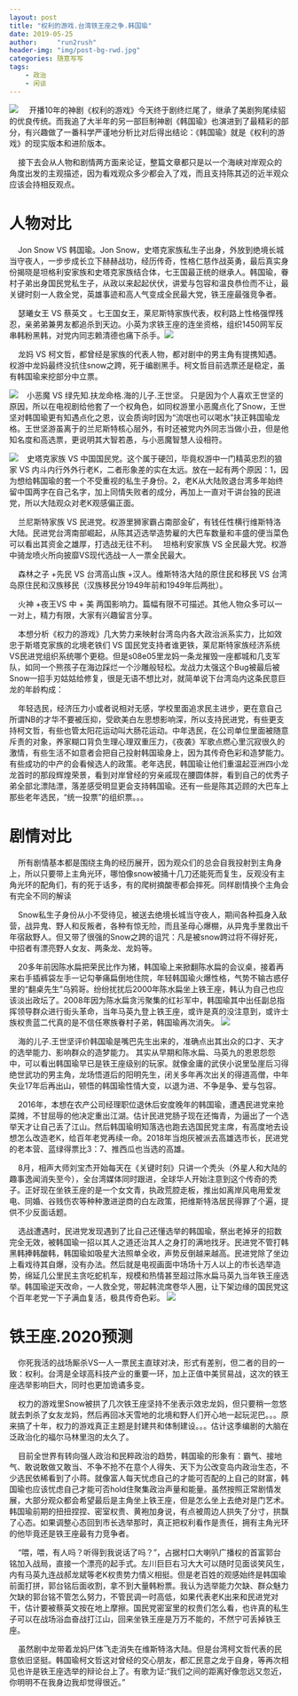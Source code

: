 ```yaml
---
layout: post
title: "权利的游戏.台湾铁王座之争.韩国瑜"
date: 2019-05-25
author:     "run2rush"
header-img: "img/post-bg-rwd.jpg"
categories: 随意写写
tags: 
    - 政治
    - 闲谈
---
```


![](https://i.loli.net/2020/11/18/TI9qmr8S4PWFeUO.jpg)
&nbsp;&nbsp;&nbsp;&nbsp;开播10年的神剧《权利的游戏》今天终于剧终烂尾了，继承了美剧狗尾续貂的优良传统。而我追了大半年的另一部巨制神剧《韩国瑜》也演进到了最精彩的部分，有兴趣做了一番科学严谨地分析比对后得出结论：《韩国瑜》就是《权利的游戏》的现实版本和进阶版本。

&nbsp;&nbsp;&nbsp;&nbsp;接下去会从人物和剧情两方面来论证，整篇文章都只是以一个海峡对岸观众的角度出发的主观描述，因为看戏观众多少都会入了戏，而且支持陈其迈的近半观众应该会持相反观点。
# 人物对比
&nbsp;&nbsp;&nbsp;&nbsp;Jon Snow VS 韩国瑜。Jon Snow，史塔克家族私生子出身，外放到绝境长城当守夜人，一步步成长立下赫赫战功，经历传奇，性格仁慈作战英勇，最后真实身份揭晓是坦格利安家族和史塔克家族结合体，七王国最正统的继承人。韩国瑜，眷村子弟出身国民党私生子，从政以来起起伏伏，讲爱与包容和温良恭俭而不让，最关键时刻一人救全党，英雄事迹和高人气变成全民最大党，铁王座最强竞争者。

&nbsp;&nbsp;&nbsp;&nbsp;瑟曦女王 VS 蔡英文 。七王国女王，莱尼斯特家族代表，权利路上性格强悍残忍，亲弟弟兼男友都追杀到天边。小英为求铁王座的连坐资格，组织1450网军反串韩粉黑韩，对党内同志赖清德也痛下杀手。![](https://i.loli.net/2020/11/18/T8Zicx15wI2OdlM.jpg)

&nbsp;&nbsp;&nbsp;&nbsp;龙妈 VS 柯文哲，都曾经是家族的代表人物，都对剧中的男主角有提携知遇。权游中龙妈最终没抗住snow之跨，死于编剧黑手。柯文哲目前选票还是稳定，虽有韩国瑜来挖部分中立票。

![](https://i.loli.net/2020/11/18/abS169Wlq528E7M.jpg)&nbsp;&nbsp;&nbsp;&nbsp;小恶魔 VS 绿先知.扶龙命格.海的儿子.王世坚。 只是因为个人喜欢王世坚的原因，所以在电视剧给他套了一个权角色，如同权游里小恶魔点化了Snow，王世坚对韩国瑜更有知遇点化之恩，议会质询时因为“流氓也可以喝水”扶正韩国瑜龙格。王世坚游虽离于的兰尼斯特核心层外，有时还被党内外同志当做小丑，但是他知名度和高选票，更说明其大智若愚，与小恶魔智慧人设相符。

![](https://i.loli.net/2020/11/18/VB7cN4TY5ECgWxb.jpg)&nbsp;&nbsp;&nbsp;&nbsp;史塔克家族 VS 中国国民党。这个属于硬凹，毕竟权游中一门精英忠烈的狼家 VS 内斗内行外外行老K，二者形象差的实在太远。放在一起有两个原因：1，因为想给韩国瑜的套一个不受重视的私生子身份。2，老K从大陆败退台湾多年始终留中国两字在自己名字，加上同情失败者的成分，再加上一直对干讲台独的民进党，所以大陆观众对老K观感偏正面。

&nbsp;&nbsp;&nbsp;&nbsp;兰尼斯特家族 VS 民进党。权游里狮家霸占南部金矿，有钱任性横行维斯特洛大陆。民进党台湾南部崛起，从陈其迈选举造势雇的大巴车数量和丰盛的便当菜色可以看出其资金之雄厚，打选战无往不利。
&nbsp;&nbsp;坦格利安家族 VS 全民最大党。权游中骑龙喷火所向披靡VS现代选战一人一票全民最大。

&nbsp;&nbsp;&nbsp;&nbsp;森林之子 +先民 VS 台湾高山族 +汉人。维斯特洛大陆的原住民和移民 VS 台湾岛原住民和汉族移民（汉族移民分1949年前和1949年后两批）。

&nbsp;&nbsp;&nbsp;&nbsp;火神 +夜王VS 中 + 美 两国影响力。篇幅有限不可描述。其他人物众多可以一一对上，精力有限，大家有兴趣留言分享。

&nbsp;&nbsp;&nbsp;&nbsp;本想分析《权力的游戏》几大势力来映射台湾岛内各大政治派系实力，比如效忠于斯塔克家族的北境老铁们 VS 国民党支持者谁更铁，莱尼斯特家族经济系统VS民进党组织系统哪个更稳。但是s08e05里龙妈一条龙摧毁一座都城和几支军队，如同一个熊孩子在海边踩烂一个沙雕般轻松。龙战力太强这个Bug被最后被Snow一招手刃姑姑给修复，很是无语不想比对，就简单说下台湾岛内这条民意巨龙的年龄构成：

&nbsp;&nbsp;&nbsp;&nbsp;年轻选民，经济压力小或者说相对无感，学校里面追求民主进步，更在意自己所谓NB的才华不要被压抑，受欧美白左思想影响深，所以支持民进党，有些更支持柯文哲，有些也管太阳花运动叫大肠花运动。中年选民，在公司单位里面被随意斥责的对象，养家糊口背负生理心理双重压力，《夜袭》军歌点燃心里沉寂很久的激情，有些生活不如意者会把自己投射韩国瑜身上，因为其传奇色彩和造梦能力。有些成功的中产的会看候选人的政策。老年选民，韩国瑜让他们重温起亚洲四小龙龙首时的那段辉煌荣景，看到对岸曾经的穷亲戚现在腰圆体胖，看到自己的优秀子弟全部北漂陆漂，落差感受明显更会支持韩国瑜。还有一些是陈其迈顾的大巴车上那些老年选民，“统一投票”的组织票。。。
# 剧情对比
&nbsp;&nbsp;&nbsp;&nbsp;所有剧情基本都是围绕主角的经历展开，因为观众们的总会自我投射到主角身上，所以只要带上主角光环，哪怕像snow被捅十几刀还能死而复生，反观没有主角光环的配角们，有的死于话多，有的爬树摘酸枣都会摔死。同样剧情换个主角会有完全不同的解读

&nbsp;&nbsp;&nbsp;&nbsp;Snow私生子身份从小不受待见，被送去绝境长城当守夜人，期间各种孤身入敌营，战异鬼、野人和反叛者，各种有惊无险，而且圣母心爆棚，从异鬼手里救出千年宿敌野人。但又带了很强的Snow之跨的诅咒：凡是被snow跨过将不得好死，中招者有漂亮野人女友、两条龙、龙妈等。

&nbsp;&nbsp;&nbsp;&nbsp;20多年前因陈水扁把荣民比作为猪，韩国瑜上来掀翻陈水扁的会议桌，接着再来右手插裤袋左手一记勾拳痛扁倒地住院，年轻韩国瑜火爆性格，气势不输古惑仔里的“翻桌先生”乌鸦哥。纷纷扰扰后2000年陈水扁坐上铁王座，韩认为自己也应该淡出政坛了。2008年因为陈水扁贪污聚集的红衫军中，韩国瑜其中出任副总指挥领导群众进行街头革命，当年马英九登上铁王座，或许是真的没注意到，或许士族权贵蓝二代真的是不信任寒族眷村子弟，韩国瑜再次消失。
![](https://i.loli.net/2020/11/18/EIzVQeBqRYdikK5.jpg)

&nbsp;&nbsp;&nbsp;&nbsp;海的儿子.王世坚评价韩国瑜是嘴巴先生出来的，准确点出其出众的口才、天才的选举能力、影响群众的造梦能力。&nbsp;其实从早期和陈水扁、马英九的恩恩怨怨中，可以看出韩国瑜早已是铁王座级别的玩家。就像金庸的武侠小说里坠崖后习得绝世武功的男主角，龙场悟道后的阳明先生，闭关多年再次出关的得道高僧，中年失业17年后再出山，顿悟的韩国瑜性情大变，以退为进、不争是争、爱与包容。

&nbsp;&nbsp;&nbsp;&nbsp;2016年，本想在农产公司经理职位退休后安度晚年的韩国瑜，遭遇民进党来抢菜摊，不甘屈辱的他决定重出江湖。估计民进党肠子现在还悔青，为逼出了一个选举天才让自己丢了江山。然后韩国瑜明知落选也跑去选国民党主席，有高度地去设想怎么改造老K，给百年老党再续一命。2018年当炮灰被派去高雄选市长，民进党的老本营、蓝绿得票比3：7、推西瓜也当选的高雄。

&nbsp;&nbsp;&nbsp;&nbsp;8月，相声大师刘宝杰开始每天在《关键时刻》只讲一个秃头（外星人和大陆的趣事逸闻消失至今），全台湾媒体同时跟进，全球华人开始注意到这个传奇的秃子。正好现在坐铁王座的是一个女文青，执政荒腔走板，推出如离岸风电用爱发电、同婚、谷贱伤农等种种激进逆商的白左政策，把维斯特洛居民得罪了个遍，提供不少反面话题。

&nbsp;&nbsp;&nbsp;&nbsp;选战遭遇时，民进党发现遇到了比自己还懂选举的韩国瑜，祭出老掉牙的招数完全无效，被韩国瑜一招以其人之道还治其人之身打的满地找牙。民进党不管打韩黑韩捧韩酸韩，韩国瑜如吸星大法照单全收，声势反倒越来越高。民进党除了坐边上看戏待其自爆，没有办法。然后就是电视画面中场场十万人以上的市长选举造势，绵延几公里民主贪吃蛇机车，规模和热情甚至超过陈水扁马英九当年铁王座选举。韩国瑜逆天改命，一人救全党，带起韩流席卷华人圈，让下架边缘的国民党这个百年老党一下子满血复活，极具传奇色彩。
![](https://i.loli.net/2020/11/18/RGdoVePWbI6vtsj.jpg)
# 铁王座.2020预测
&nbsp;&nbsp;&nbsp;&nbsp;你死我活的战场厮杀VS一人一票民主直球对决，形式有差别，但二者的目的一致：权利。台湾是全球高科技产业的重要一环，加上正值中美贸易战，这次的铁王座选举影响巨大，同时也更加诡谲多变。

&nbsp;&nbsp;&nbsp;&nbsp;权力的游戏里Snow被拱了几次铁王座坚持不坐表示效忠龙妈，但只要稍一忽悠就去刺杀了女友龙妈，然后再回冰天雪地的北境和野人们开心地一起玩泥巴。。。原来搞了十年，权力的游戏真正主题是封建共和体制建设。。。估计这季编剧的大脑在泛政治化的福尔马林里泡的太久了。

&nbsp;&nbsp;&nbsp;&nbsp;目前全世界有转向强人政治和民粹政治的趋势，韩国瑜的形象有：霸气、接地气、敢说敢做又敢当、不争不抢不在意个人得失、天下为公改变岛内政治生态，不少选民依稀看到了小蒋。就像富人每天忧虑自己的才能可否配的上自己的财富，韩国瑜也应该忧虑自己才能可否hold住聚集政治声量和能量。虽然按照正常剧情发展，大部分观众都会希望最后是主角坐上铁王座，但是怎么坐上去绝对是门艺术。韩国瑜前期的扭扭捏捏、密室权贵、黄袍加身说，有点被周边人拱失了分寸，拱飘了心态。如果调整心态回到市长选举那时，真正把权利看作是责任，拥有主角光环的他毕竟还是铁王座最有力竞争者。  

&nbsp;&nbsp;&nbsp;&nbsp;“喂，喂，有人吗？听得到我说话了吗？”，占据村口大喇叭广播权的首富郭台铭加入战局，直接一个漂亮的起手式。左川巨巨右习大大可以随时见面谈笑风生，内有马英九连战郝龙斌等老K权贵势力情义相挺。但是老百姓的观感始终是韩国瑜前面打拼，郭台铭后面收割，拿不到大量韩粉票。我认为选举能力欠缺、群众魅力欠缺的郭台铭不管怎么努力，不管民调一时高低，如果代表老K出来和民进党对干，估计要被蔡英文按在地上摩擦。国民党密室里的权贵们怎么看，也许真的私生子可以在战场浴血奋战打江山，回来坐铁王座是万万不能的，不然宁可丢掉铁王座。

&nbsp;&nbsp;&nbsp;&nbsp;虽然剧中龙带着龙妈尸体飞走消失在维斯特洛大陆。但是台湾柯文哲代表的民意依旧坚挺。韩国瑜柯文哲这对曾经的交心朋友，都汇民意之龙于自身，等再次相见也许是铁王座选举的辩论台上了。有歌为证:“我们之间的距离好像忽远又忽近，你明明不在我身边我却觉得很近。”